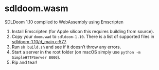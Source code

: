 # sdldoom.wasm
SDLDoom 1.10 compiled to WebAssembly using Emscripten

1. Install Emscripten (for Apple silicon this requires building from source).
2. Copy your `doom.wad` to `sdldoom-1.10`. There is a list of supported files in [sdldoom-1.10/d_main.c:577](https://github.com/Lorti/sdldoom.wasm/blob/master/sdldoom-1.10/d_main.c#L577).
3. Run `sh build.sh` and see if it doesn’t throw any errors.
4. Start a server in the root folder (on macOS simply use `python -m SimpleHTTPServer 8000`).
5. Rip and tear!
